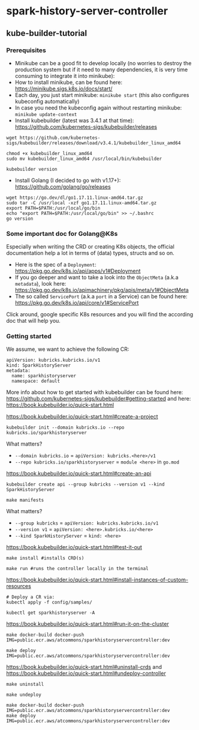 # spark-history-server-controller

## kube-builder-tutorial

### Prerequisites

- Minikube can be a good fit to develop locally (no worries to destroy the production system but if it need to many dependencies, it is very time consuming to integrate it into minikube):
 - How to install minikube, can be found here: https://minikube.sigs.k8s.io/docs/start/
 - Each day, you just start minikube: `minikube start` (this also configures kubeconfig automatically)
 - In case you need the kubeconfig again without restarting minikube: `minikube update-context`
- Install kubebuilder (latest was 3.4.1 at that time): https://github.com/kubernetes-sigs/kubebuilder/releases
```
wget https://github.com/kubernetes-sigs/kubebuilder/releases/download/v3.4.1/kubebuilder_linux_amd64

chmod +x kubebuilder_linux_amd64
sudo mv kubebuilder_linux_amd64 /usr/local/bin/kubebuilder

kubebuilder version
```
- Install Golang (I decided to go with v1.17+): https://github.com/golang/go/releases
```
wget https://go.dev/dl/go1.17.11.linux-amd64.tar.gz
sudo tar -C /usr/local -xzf go1.17.11.linux-amd64.tar.gz
export PATH=$PATH:/usr/local/go/bin
echo "export PATH=$PATH:/usr/local/go/bin" >> ~/.bashrc
go version
```


### Some important doc for Golang@K8s

Especially when writing the CRD or creating K8s objects, the official documentation help a lot in terms of (data) types, structs and so on.

- Here is the spec of a `Deployment`: https://pkg.go.dev/k8s.io/api/apps/v1#Deployment
- If you go deeper and want to take a look into the `ObjectMeta` (a.k.a `metadata`), look here: https://pkg.go.dev/k8s.io/apimachinery/pkg/apis/meta/v1#ObjectMeta
- The so called `ServicePort` (a.k.a `port` in a Service) can be found here: https://pkg.go.dev/k8s.io/api/core/v1#ServicePort

Click around, google specific K8s resources and you will find the according doc that will help you.

### Getting started

We assume, we want to achieve the following CR:
```
apiVersion: kubricks.kubricks.io/v1
kind: SparkHistoryServer
metadata:
  name: sparkhistoryserver
  namespace: default
```

More info about how to get started with kubebuilder can be found here: https://github.com/kubernetes-sigs/kubebuilder#getting-started and here: https://book.kubebuilder.io/quick-start.html

https://book.kubebuilder.io/quick-start.html#create-a-project
```
kubebuilder init --domain kubricks.io --repo kubricks.io/sparkhistoryserver
```
What matters?
- `--domain kubricks.io` = `apiVersion: kubricks.<here>/v1`
- `--repo kubricks.io/sparkhistoryserver` = `module <here>` in `go.mod`


https://book.kubebuilder.io/quick-start.html#create-an-api
```
kubebuilder create api --group kubricks --version v1 --kind SparkHistoryServer

make manifests
```
What matters?
- `--group kubricks` = `apiVersion: kubricks.kubricks.io/v1`
- `--version v1` = `apiVersion: <here>.kubricks.io/<here>`
- `--kind SparkHistoryServer` = `kind: <here>`


https://book.kubebuilder.io/quick-start.html#test-it-out
```
make install #installs CRD(s)

make run #runs the controller locally in the terminal
```

https://book.kubebuilder.io/quick-start.html#install-instances-of-custom-resources
```
# Deploy a CR via:
kubectl apply -f config/samples/

kubectl get sparkhistoryserver -A
```

https://book.kubebuilder.io/quick-start.html#run-it-on-the-cluster
```
make docker-build docker-push IMG=public.ecr.aws/atcommons/sparkhistoryservercontroller:dev

make deploy IMG=public.ecr.aws/atcommons/sparkhistoryservercontroller:dev
```

https://book.kubebuilder.io/quick-start.html#uninstall-crds and https://book.kubebuilder.io/quick-start.html#undeploy-controller
```
make uninstall

make undeploy
```


```
make docker-build docker-push IMG=public.ecr.aws/atcommons/sparkhistoryservercontroller:dev
make deploy IMG=public.ecr.aws/atcommons/sparkhistoryservercontroller:dev
```




